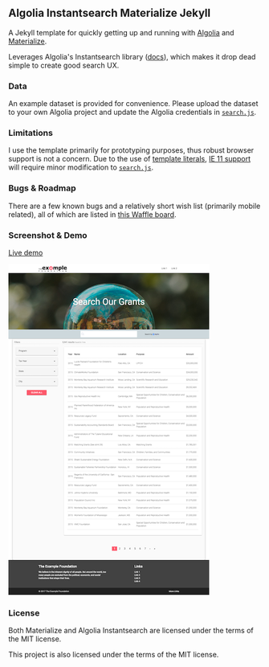 ## Algolia Instantsearch Materialize Jekyll

A Jekyll template for quickly getting up and running with [Algolia](https://www.algolia.com/) and [Materialize](http://materializecss.com/).

Leverages Algolia's Instantsearch library ([docs](https://community.algolia.com/instantsearch.js/)), which makes it drop dead simple to create good search UX.

### Data
An example dataset is provided for convenience. Please upload the dataset to your own Algolia project and update the Algolia credentials in [`search.js`](https://github.com/chadokruse/algolia-materialize-jekyll/blob/64371c9300c180de9a416423286b9bd071e05dad/assets/js/search.js#L15).

### Limitations
I use the template primarily for prototyping purposes, thus robust browser support is not a concern. Due to the use of [template literals](https://developer.mozilla.org/en-US/docs/Web/JavaScript/Reference/Template_literals), [IE 11 support](https://caniuse.com/#feat=template-literals) will require minor modification to [`search.js`](https://github.com/chadokruse/algolia-materialize-jekyll/blob/64371c9300c180de9a416423286b9bd071e05dad/assets/js/search.js#L24).

### Bugs & Roadmap
There are a few known bugs and a relatively short wish list (primarily mobile related), all of which are listed in [this Waffle board](https://waffle.io/chadokruse/algolia-materialize-jekyll).

### Screenshot & Demo
[Live demo](https://www.chadkruse.com/algolia-materialize-jekyll/)

![Screenshot](assets/img/algolia-materialize-jekyll.png?raw=true "Screenshot")

### License
Both Materialize and Algolia Instantsearch are licensed under the terms of the MIT license.

This project is also licensed under the terms of the MIT license. 